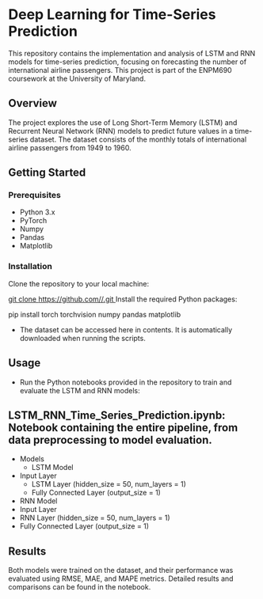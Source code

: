 
# Deep Learning for Time-Series Prediction

This repository contains the implementation and analysis of LSTM and RNN models for time-series prediction, focusing on forecasting the number of international airline passengers. This project is part of the ENPM690 coursework at the University of Maryland.

## Overview

The project explores the use of Long Short-Term Memory (LSTM) and Recurrent Neural Network (RNN) models to predict future values in a time-series dataset. The dataset consists of the monthly totals of international airline passengers from 1949 to 1960.

## Getting Started

### Prerequisites

- Python 3.x
- PyTorch
- Numpy
- Pandas
- Matplotlib

### Installation

Clone the repository to your local machine:


[git clone https://github.com/<your-username>/<your-repository>.git
](https://github.com/cravotics/Time-series-prediction.git)Install the required Python packages:


pip install torch torchvision numpy pandas matplotlib

- The dataset can be accessed here in contents. It is automatically downloaded when running the scripts.

## Usage
- Run the Python notebooks provided in the repository to train and evaluate the LSTM and RNN models:

## LSTM_RNN_Time_Series_Prediction.ipynb: Notebook containing the entire pipeline, from data preprocessing to model evaluation.
- Models
  - LSTM Model
- Input Layer
  - LSTM Layer (hidden_size = 50, num_layers = 1)
  - Fully Connected Layer (output_size = 1)
- RNN Model
 - Input Layer
 - RNN Layer (hidden_size = 50, num_layers = 1)
 - Fully Connected Layer (output_size = 1)

## Results
Both models were trained on the dataset, and their performance was evaluated using RMSE, MAE, and MAPE metrics. Detailed results and comparisons can be found in the notebook.



